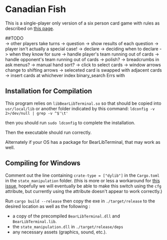 # Canadian Fish

This is a single-player only version of a six person card game with rules as described on [this page](http://bantha.org/~develin/cardgames.html#ch9).


##TODO    
-> other players take turns
  -> question
    -> show results of each question
    -> player isn't actually a special case!
  -> declare
  -> deciding when to declare
    -> when they know for sure
    -> handle player's team running out of cards
    -> handle opponent's team running out of cards
-> polish?
    -> breadcrumbs in ask menus?
    -> manual hand sort?
      -> click to select cards
      -> window arrows change to shifting arrows
      -> seleceted card is swapped with adjacent cards
      -> insert cards at whichever index binary_search Errs with

## Installation for Compilation

This program relies on `libBearLibTerminal.so` so that should be copied into `usr/local/lib` or another folder indicated by this command: `ldconfig -v 2>/dev/null | grep -v ^$'\t'`

then you should run `sudo ldconfig` to complete the installation.

Then the executable should run correctly.

Alternately if your OS has a package for BearLibTerminal, that may work as well.

## Compiling for Windows

Comment out the line containing `crate-type = ["dylib"]` in the `Cargo.toml` in the `state_manipulation` folder. (this is more or less a workaround for [this issue](https://github.com/rust-lang/rust/issues/18807), hopefully we will eventually be able to make this switch using the `cfg` attribute, but currently using the attribute doesn't appear to work correctly.)

Run `cargo build --release` then copy the exe in `./target/release` to the desired location as well as the following :

* a copy of the precompiled `BearLibTerminal.dll` and `BearLibTerminal.lib`.
* the `state_manipulation.dll` in `./target/release/deps`
* any necessary assets (graphics, sound, etc.).
